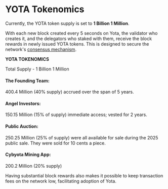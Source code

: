 # YOTA Tokenomics

Currently, the YOTA token supply is set to **1 Billion 1 Million**.

With each new block created every 5 seconds on Yota, the validator who creates it, and the delegators who staked with them, receive the block rewards in newly issued YOTA tokens. This is designed to secure the network's [consensus mechanism](https://docs.cybyotascan.com/general/fuse-network-blockchain/fuse-consensus).

**YOTA TOKENOMICS**

Total Supply - 1 Billion 1 Million

#### The Founding Team:&#x20;

400.4 Million (40% supply) accrued over the span of 5 years.‍

#### Angel Investors:

150.15 Million (15% of supply) immediate access; vested for 2 years.

#### Public Auction:&#x20;

250.25 Million (25% of supply) were all available for sale during the 2025 public sale. They were sold for 10 cents a piece.

#### Cybyota Mining App:&#x20;

200.2 Million (20% supply)

Having substantial block rewards also makes it possible to keep transaction fees on the network low, facilitating adoption of Yota.
